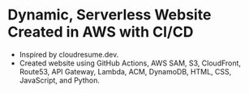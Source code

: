 # Dynamic, Serverless Website Created in AWS with CI/CD
- Inspired by cloudresume.dev.
- Created website using GitHub Actions, AWS SAM, S3, CloudFront, Route53, API Gateway, Lambda, ACM, DynamoDB, HTML, CSS, JavaScript, and Python.
